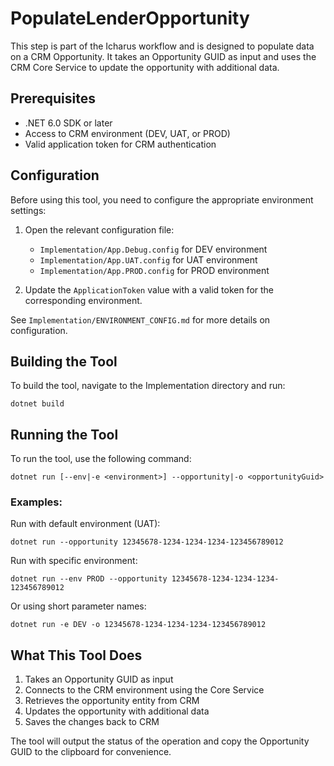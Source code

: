 # PopulateLenderOpportunity

This step is part of the Icharus workflow and is designed to populate data on a CRM Opportunity. It takes an Opportunity GUID as input and uses the CRM Core Service to update the opportunity with additional data.

## Prerequisites

- .NET 6.0 SDK or later
- Access to CRM environment (DEV, UAT, or PROD)
- Valid application token for CRM authentication

## Configuration

Before using this tool, you need to configure the appropriate environment settings:

1. Open the relevant configuration file:
   - `Implementation/App.Debug.config` for DEV environment
   - `Implementation/App.UAT.config` for UAT environment
   - `Implementation/App.PROD.config` for PROD environment

2. Update the `ApplicationToken` value with a valid token for the corresponding environment.

See `Implementation/ENVIRONMENT_CONFIG.md` for more details on configuration.

## Building the Tool

To build the tool, navigate to the Implementation directory and run:

```
dotnet build
```

## Running the Tool

To run the tool, use the following command:

```
dotnet run [--env|-e <environment>] --opportunity|-o <opportunityGuid>
```

### Examples:

Run with default environment (UAT):
```
dotnet run --opportunity 12345678-1234-1234-1234-123456789012
```

Run with specific environment:
```
dotnet run --env PROD --opportunity 12345678-1234-1234-1234-123456789012
```

Or using short parameter names:
```
dotnet run -e DEV -o 12345678-1234-1234-1234-123456789012
```

## What This Tool Does

1. Takes an Opportunity GUID as input
2. Connects to the CRM environment using the Core Service
3. Retrieves the opportunity entity from CRM
4. Updates the opportunity with additional data
5. Saves the changes back to CRM

The tool will output the status of the operation and copy the Opportunity GUID to the clipboard for convenience.
